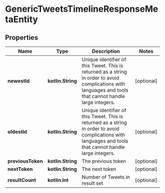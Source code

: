 
# GenericTweetsTimelineResponseMetaEntity

## Properties
Name | Type | Description | Notes
------------ | ------------- | ------------- | -------------
**newestId** | **kotlin.String** | Unique identifier of this Tweet. This is returned as a string in order to avoid complications with languages and tools that cannot handle large integers. |  [optional]
**oldestId** | **kotlin.String** | Unique identifier of this Tweet. This is returned as a string in order to avoid complications with languages and tools that cannot handle large integers. |  [optional]
**previousToken** | **kotlin.String** | The previous token |  [optional]
**nextToken** | **kotlin.String** | The next token |  [optional]
**resultCount** | **kotlin.Int** | Number of Tweets in result set |  [optional]



